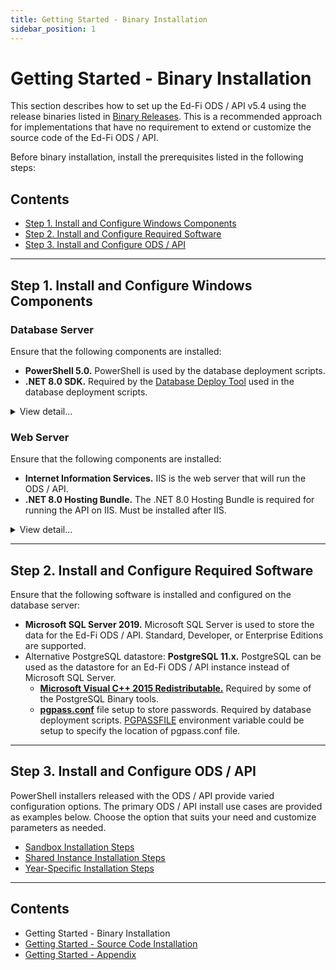 ```yaml
---
title: Getting Started - Binary Installation
sidebar_position: 1
---
```


# Getting Started - Binary Installation

This section describes how to set up the Ed-Fi ODS / API v5.4 using the release binaries listed in [Binary Releases](https://edfi.atlassian.net/wiki/spaces/ODSAPIS3V54/pages/22774232/Binary+Releases). This is a recommended approach for implementations that have no requirement to extend or customize the source code of the Ed-Fi ODS / API.

Before binary installation, install the prerequisites listed in the following steps:

## Contents

- [Step 1. Install and Configure Windows Components](#step-1-install-and-configure-windows-components)
- [Step 2. Install and Configure Required Software](#step-2-install-and-configure-required-software)
- [Step 3. Install and Configure ODS / API](#step-3-install-and-configure-ods--api)

---

## Step 1. Install and Configure Windows Components

### Database Server

Ensure that the following components are installed:

- **PowerShell 5.0.** PowerShell is used by the database deployment scripts.
- **.NET 8.0 SDK.** Required by the [Database Deploy Tool](https://edfi.atlassian.net/wiki/spaces/ODSAPIS3V54/pages/22774400/Database+Deploy+Tool) used in the database deployment scripts.

<details>
  <summary>View detail...</summary>

  **PowerShell 5.0**

  Verify that PowerShell 5.0 or above is installed:

  1. Press the **Windows key** ![Windows logo](https://lh5.googleusercontent.com/o2iqf0j70YV3B-1NQxBFj1Ne-JeToRq5PiZeMtvF05l3jpyp4kseJn-zEs3BULgpAS_TFr8Qyacu5JZkiyXNllygq2EGhPII-PcxYyxkwCUqC4fPhMJ0QbovAD16R7T2StuDemW_) on your keyboard, type **PowerShell**, select **Windows PowerShell**, and press **Enter**.
  2. Type **$PSVersionTable.PSVersion**, and press **Enter**.

  ![PowerShell Version Example](https://lh4.googleusercontent.com/r__NXFQbu_V0pxJ32otzjgRyU5OHgUX-XniyRdimDSCH7Q0Wp9q-eKQKEc-8wmi-FdSu69TRrsHjwkuySdytVWIx6MEr7J1MU0NNg-NwWWw4RIjrVOQWW1zGm_YLA1bdjdhc-nqY)

  3. If the required version is not installed, download [Windows Management Framework 5.0](https://www.microsoft.com/en-us/download/details.aspx?id=50395), which includes PowerShell 5.0.

  **.NET 8.0 SDK**

  Download and install the latest release of the [.NET 8.0 SDK](https://dotnet.microsoft.com/en-us/download/dotnet/8.0).
  
  ![PowerShell Version Screenshot 2](https://edfi.atlassian.net/wiki/download/thumbnails/22774182/image2024-10-31_13-58-28.png?version=1&modificationDate=1730401110139&cacheVersion=1&api=v2&width=812&height=491)
</details>

### Web Server

Ensure that the following components are installed:

- **Internet Information Services.** IIS is the web server that will run the ODS / API.
- **.NET 8.0 Hosting Bundle.** The .NET 8.0 Hosting Bundle is required for running the API on IIS. Must be installed after IIS.

<details>
  <summary>View detail...</summary>

  **Internet Information Services**

  1. Press the **Windows key** ![Windows logo](https://lh5.googleusercontent.com/o2iqf0j70YV3B-1NQxBFj1Ne-JeToRq5PiZeMtvF05l3jpyp4kseJn-zEs3BULgpAS_TFr8Qyacu5JZkiyXNllygq2EGhPII-PcxYyxkwCUqC4fPhMJ0QbovAD16R7T2StuDemW_) on your keyboard, type "features", select **Turn Windows features on or off**, and press **Enter**.
  2. Check the box next to **Internet Information Services**. The default selections will be good for most cases.
  3. Click **OK**.

  ![IIS Windows Features Screenshot](https://edfi.atlassian.net/wiki/download/thumbnails/22774182/image2021-10-13_16-25-43.png?version=1&modificationDate=1641861342317&cacheVersion=1&api=v2&width=412&height=364)

  **.NET 8.0 Hosting Bundle**

  Download and install the latest release of the [.NET Hosting Bundle 8.0](https://dotnet.microsoft.com/en-us/download/dotnet/8.0) after IIS is installed.

  ![Hosting Bundle Screenshot](https://edfi.atlassian.net/wiki/download/thumbnails/22774182/image2024-10-31_13-58-48.png?version=1&modificationDate=1730401130359&cacheVersion=1&api=v2&width=808&height=510)
</details>

---

## Step 2. Install and Configure Required Software

Ensure that the following software is installed and configured on the database server:

- **Microsoft SQL Server 2019.** Microsoft SQL Server is used to store the data for the Ed-Fi ODS / API. Standard, Developer, or Enterprise Editions are supported.
- Alternative PostgreSQL datastore: **PostgreSQL 11.x.** PostgreSQL can be used as the datastore for an Ed-Fi ODS / API instance instead of Microsoft SQL Server.
  - **[Microsoft Visual C++ 2015 Redistributable.](https://www.microsoft.com/en-us/download/details.aspx?id=52685)** Required by some of the PostgreSQL Binary tools.
  - **[pgpass.conf](https://www.postgresql.org/docs/11/libpq-pgpass.html)** file setup to store passwords. Required by database deployment scripts. [PGPASSFILE](https://www.postgresql.org/docs/11/libpq-envars.html) environment variable could be setup to specify the location of pgpass.conf file.

---

## Step 3. Install and Configure ODS / API

PowerShell installers released with the ODS / API provide varied configuration options. The primary ODS / API install use cases are provided as examples below. Choose the option that suits your need and customize parameters as needed.

- [Sandbox Installation Steps](https://edfi.atlassian.net/wiki/spaces/ODSAPIS3V54/pages/22774213/Sandbox+Installation+Steps)
- [Shared Instance Installation Steps](https://edfi.atlassian.net/wiki/spaces/ODSAPIS3V54/pages/22774218/Shared+Instance+Installation+Steps)
- [Year-Specific Installation Steps](https://edfi.atlassian.net/wiki/spaces/ODSAPIS3V54/pages/22774223/Year-Specific+Installation+Steps)

---

## Contents

- Getting Started - Binary Installation
- [Getting Started - Source Code Installation](https://edfi.atlassian.net/wiki/spaces/ODSAPIS3V54/pages/22774233/Getting+Started+-+Source+Code+Installation)
- [Getting Started - Appendix](https://edfi.atlassian.net/wiki/spaces/ODSAPIS3V54/pages/22774308/Getting+Started+-+Appendix)